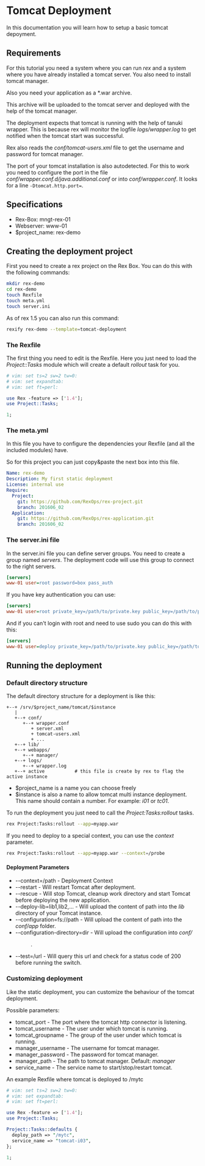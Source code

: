 # Tomcat Deployment

In this documentation you will learn how to setup a basic tomcat depoyment.

## Requirements

For this tutorial you need a system where you can run *rex* and a system where 
you have already installed a tomcat server. You also need to install tomcat
manager.

Also you need your application as a *.war archive.

This archive will be uploaded to the tomcat server and deployed with the help
of the tomcat manager.

The deployment expects that tomcat is running with the help of tanuki wrapper.
This is because rex will monitor the logfile *logs/wrapper.log* to get notified
when the tomcat start was successful.

Rex also reads the *conf/tomcat-users.xml* file to get the username and
password for tomcat manager.

The port of your tomcat installation is also autodetected. For this to work
you need to configure the port in the file *conf/wrapper.conf.d/java.additional.conf*
or into *conf/wrapper.conf*. It looks for a line `-Dtomcat.http.port=`.

## Specifications

* Rex-Box: mngt-rex-01
* Webserver: www-01
* $project_name: rex-demo

## Creating the deployment project

First you need to create a rex project on the Rex Box. You can do this with the
following commands:

```bash
mkdir rex-demo
cd rex-demo
touch Rexfile
touch meta.yml
touch server.ini
```

As of rex 1.5 you can also run this command:

```bash
rexify rex-demo --template=tomcat-deployment
```

### The Rexfile

The first thing you need to edit is the Rexfile. Here you just need to load
the *Project::Tasks* module which will create a default *rollout* task for you.

```perl
# vim: set ts=2 sw=2 tw=0:
# vim: set expandtab:
# vim: set ft=perl:

use Rex -feature => ['1.4'];
use Project::Tasks;

1;
```

### The meta.yml

In this file you have to configure the dependencies your Rexfile (and all the
included modules) have.

So for this project you can just copy&paste the next box into this file.

```yaml
Name: rex-demo
Description: My first static deployment
License: internal use
Require:
  Project:
    git: https://github.com/RexOps/rex-project.git
    branch: 201606_02
  Application:
    git: https://github.com/RexOps/rex-application.git
    branch: 201606_02
```

### The server.ini file

In the server.ini file you can define server groups. You need to create a
group named *servers*. The deployment code will use this group to connect to
the right servers.

```ini
[servers]
www-01 user=root password=box pass_auth
```

If you have key authentication you can use:

```ini
[servers]
www-01 user=root private_key=/path/to/private.key public_key=/path/to/public.key
```

And if you can't login with root and need to use sudo you can do this with this:

```ini
[servers]
www-01 user=deploy private_key=/path/to/private.key public_key=/path/to/public.key sudo=1 sudo_password=if-you-need-one
```

## Running the deployment

### Default directory structure

The default directory structure for a deployment is like this:

```
+--+ /srv/$project_name/tomcat/$instance
   |
   +--+ conf/
      +--+ wrapper.conf
         + server.xml
         + tomcat-users.xml
         + ...
   +--+ lib/
   +--+ webapps/
      +--+ manager/
   +--+ logs/
      +--+ wrapper.log
   +--+ active           # this file is create by rex to flag the active instance
```

* $project_name is a name you can choose freely
* $instance is also a name to allow tomcat multi instance deployment. This name
  should contain a number. For example: *i01* or *tc01*.

To run the deployment you just need to call the *Project:Tasks:rollout* tasks.

```bash
rex Project:Tasks:rollout --app=myapp.war
```

If you need to deploy to a special context, you can use the *context* parameter.

```bash
rex Project:Tasks:rollout --app=myapp.war --context=/probe
```

#### Deployment Parameters

* --context=/path - Deployment Context
* --restart - Will restart Tomcat after deployment.
* --rescue - Will stop Tomcat, cleanup work directory and start Tomcat before deploying the new application.
* --deploy-lib=lib1,lib2,... - Will upload the content of path into the *lib* directory of your Tomcat instance. 
* --configuration=fs://path - Will upload the content of path into the *conf/app* folder.
* --configuration-directory=dir - Will upload the configuration into *conf/<dir>*.
* --test=/url - Will query this url and check for a status code of 200 before running the switch.

### Customizing deployment

Like the static deployment, you can customize the behaviour of the tomcat 
deployment.

Possible parameters:

* tomcat_port - The port where the tomcat http connector is listening.
* tomcat_username - The user under which tomcat is running.
* tomcat_groupname - The group of the user under which tomcat is running.
* manager_username - The username for tomcat manager.
* manager_password - The password for tomcat manager.
* manager_path - The path to tomcat manager. Default: *manager*
* service_name - The service name to start/stop/restart tomcat.

An example Rexfile where tomcat is deployed to /mytc

```perl
# vim: set ts=2 sw=2 tw=0:
# vim: set expandtab:
# vim: set ft=perl:

use Rex -feature => ['1.4'];
use Project::Tasks;

Project::Tasks::defaults {
  deploy_path => "/mytc",
  service_name => "tomcat-i03",
};

1;
```
